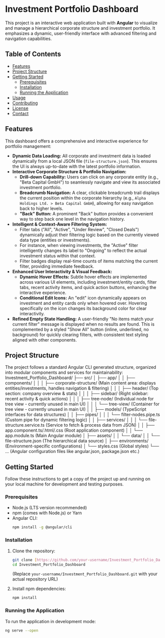 # Investment Portfolio Dashboard

This project is an interactive web application built with **Angular** to visualize and manage a hierarchical corporate structure and investment portfolio. It emphasizes a dynamic, user-friendly interface with advanced filtering and navigation capabilities.

## Table of Contents

- [Features](#features)
- [Project Structure](#project-structure)
- [Getting Started](#getting-started)
  - [Prerequisites](#prerequisites)
  - [Installation](#installation)
  - [Running the Application](#running-the-application)
- [Usage](#usage)
- [Contributing](#contributing)
- [License](#license)
- [Contact](#contact)

## Features

This dashboard offers a comprehensive and interactive experience for portfolio management:

- **Dynamic Data Loading:** All corporate and investment data is loaded dynamically from a local JSON file (`file-structure.json`). This ensures the UI is always up-to-date with the latest portfolio information.
- **Interactive Corporate Structure & Portfolio Navigation:**
  - **Drill-down Capability:** Users can click on any corporate entity (e.g., "Beta Capital GmbH") to seamlessly navigate and view its associated investment portfolio.
  - **Breadcrumb Navigation:** A clear, clickable breadcrumb trail displays the current position within the corporate hierarchy (e.g., `Alpha Holdings Ltd. > Beta Capital GmbH`), allowing for easy navigation back to higher levels.
  - **"Back" Button:** A prominent "Back" button provides a convenient way to step back one level in the navigation history.
- **Intelligent & Context-Aware Filtering System:**
  - Filter tabs ("All", "Active", "Under Review", "Closed Deals") dynamically adjust their filtering logic based on the currently viewed data type (entities or investments).
  - For instance, when viewing investments, the "Active" filter intelligently changes its label to "Ongoing" to reflect the actual investment status within that context.
  - Filter badges display real-time counts of items matching the current filter, providing immediate feedback.
- **Enhanced User Interactivity & Visual Feedback:**
  - **Dynamic Hover Effects:** Subtle hover effects are implemented across various UI elements, including investment/entity cards, filter tabs, recent activity items, and quick action buttons, enhancing the interactive experience.
  - **Conditional Edit Icons:** An "edit" icon dynamically appears on investment and entity cards only when hovered over. Hovering specifically on the icon changes its background color for clear interactivity.
- **Refined Empty State Handling:** A user-friendly "No items match your current filter" message is displayed when no results are found. This is complemented by a styled "Show All" button (inline, underlined, no background) for quickly clearing filters, with consistent text styling aligned with other components.

## Project Structure

The project follows a standard Angular CLI generated structure, organized into modular components and services for maintainability:
Investment_Portfolio_Dashboard/
├── src/
│ ├── app/
│ │ ├── components/
│ │ │ ├── corporate-structure/ (Main content area: displays entities/investments, handles navigation & filtering)
│ │ │ ├── header/ (Top section: company overview & stats)
│ │ │ ├── sidebar/ (Right sidebar: recent activity & quick actions)
│ │ │ ├── tree-node/ (Individual node for tree view - currently unused in main UI)
│ │ │ └── tree-view/ (Container for tree view - currently unused in main UI)
│ │ ├── models/ (TypeScript interfaces for data structures)
│ │ ├── pipes/
│ │ │ └── filter-nodes.pipe.ts (Custom pipe for dynamic filtering logic)
│ │ ├── services/
│ │ │ └── file-structure.service.ts (Service to fetch & process data from JSON)
│ │ ├── app.component.ts/.html/.css (Root application component)
│ │ └── app.module.ts (Main Angular module)
│ ├── assets/
│ │ └── data/
│ │ └── file-structure.json (The hierarchical data source)
│ ├── environments/ (Environment-specific configurations)
│ └── styles.css (Global styles)
└── ... (Angular configuration files like angular.json, package.json etc.)

## Getting Started

Follow these instructions to get a copy of the project up and running on your local machine for development and testing purposes.

### Prerequisites

- Node.js (LTS version recommended)
- npm (comes with Node.js) or Yarn
- Angular CLI:
  ```bash
  npm install -g @angular/cli
  ```

### Installation

1.  Clone the repository:

    ```bash
    git clone [https://github.com/your-username/Investment_Portfolio_Dashboard.git](https://github.com/your-username/Investment_Portfolio_Dashboard.git)
    cd Investment_Portfolio_Dashboard
    ```

    (Replace `your-username/Investment_Portfolio_Dashboard.git` with your actual repository URL)

2.  Install npm dependencies:
    ```bash
    npm install
    ```

### Running the Application

To run the application in development mode:

```bash
ng serve --open
```
